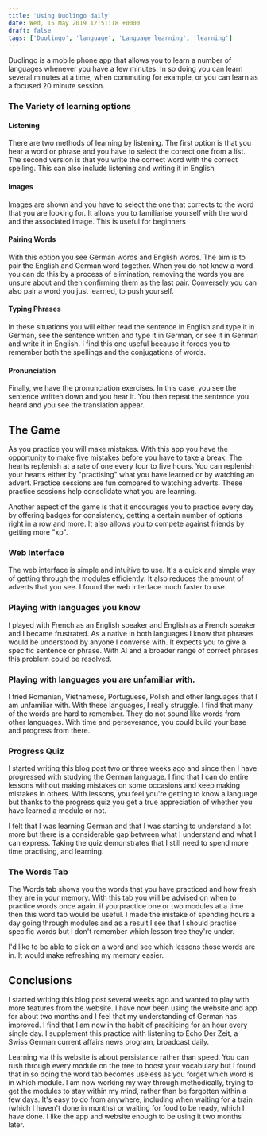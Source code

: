 ```yaml
---
title: 'Using Duolingo daily'
date: Wed, 15 May 2019 12:51:18 +0000
draft: false
tags: ['Duolingo', 'language', 'Language learning', 'learning']
---
```


Duolingo is a mobile phone app that allows you to learn a number of languages whenever you have a few minutes. In so doing you can learn several minutes at a time, when commuting for example, or you can learn as a focused 20 minute session.

### The Variety of learning options

#### Listening

There are two methods of learning by listening. The first option is that you hear a word or phrase and you have to select the correct one from a list. The second version is that you write the correct word with the correct spelling. This can also include listening and writing it in English

#### Images

Images are shown and you have to select the one that corrects to the word that you are looking for. It allows you to familiarise yourself with the word and the associated image. This is useful for beginners

#### Pairing Words

With this option you see German words and English words. The aim is to pair the English and German word together. When you do not know a word you can do this by a process of elimination, removing the words you are unsure about and then confirming them as the last pair. Conversely you can also pair a word you just learned, to push yourself.

#### Typing Phrases

In these situations you will either read the sentence in English and type it in German, see the sentence written and type it in German, or see it in German and write it in English. I find this one useful because it forces you to remember both the spellings and the conjugations of words.

#### Pronunciation

Finally, we have the pronunciation exercises. In this case, you see the sentence written down and you hear it. You then repeat the sentence you heard and you see the translation appear.

The Game
--------

As you practice you will make mistakes. With this app you have the opportunity to make five mistakes before you have to take a break. The hearts replenish at a rate of one every four to five hours. You can replenish your hearts either by "practising" what you have learned or by watching an advert. Practice sessions are fun compared to watching adverts. These practice sessions help consolidate what you are learning.

Another aspect of the game is that it encourages you to practice every day by offering badges for consistency, getting a certain number of options right in a row and more. It also allows you to compete against friends by getting more "xp".

### Web Interface

The web interface is simple and intuitive to use. It's a quick and simple way of getting through the modules efficiently. It also reduces the amount of adverts that you see. I found the web interface much faster to use.

### **Playing with languages you know**

I played with French as an English speaker and English as a French speaker and I became frustrated. As a native in both languages I know that phrases would be understood by anyone I converse with. It expects you to give a specific sentence or phrase. With AI and a broader range of correct phrases this problem could be resolved.

### Playing with languages you are unfamiliar with.

I tried Romanian, Vietnamese, Portuguese, Polish and other languages that I am unfamiliar with. With these languages, I really struggle. I find that many of the words are hard to remember. They do not sound like words from other languages. With time and perseverance, you could build your base and progress from there.

### Progress Quiz

I started writing this blog post two or three weeks ago and since then I have progressed with studying the German language. I find that I can do entire lessons without making mistakes on some occasions and keep making mistakes in others. With lessons, you feel you're getting to know a language but thanks to the progress quiz you get a true appreciation of whether you have learned a module or not.

I felt that I was learning German and that I was starting to understand a lot more but there is a considerable gap between what I understand and what I can express. Taking the quiz demonstrates that I still need to spend more time practising, and learning.

### The Words Tab

The Words tab shows you the words that you have practiced and how fresh they are in your memory. With this tab you will be advised on when to practice words once again. if you practice one or two modules at a time then this word tab would be useful. I made the mistake of spending hours a day going through modules and as a result I see that I should practise specific words but I don't remember which lesson tree they're under.

I'd like to be able to click on a word and see which lessons those words are in. It would make refreshing my memory easier.

Conclusions
-----------

I started writing this blog post several weeks ago and wanted to play with more features from the website. I have now been using the website and app for about two months and I feel that my understanding of German has improved. I find that I am now in the habit of praciticing for an hour every single day. I supplement this practice with listening to Echo Der Zeit, a Swiss German current affairs news program, broadcast daily.

Learning via this website is about persistance rather than speed. You can rush through every module on the tree to boost your vocabulary but I found that in so doing the word tab becomes useless as you forget which word is in which module. I am now working my way through methodically, trying to get the modules to stay within my mind, rather than be forgotten within a few days. It's easy to do from anywhere, including when waiting for a train (which I haven't done in months) or waiting for food to be ready, which I have done. I like the app and website enough to be using it two months later.